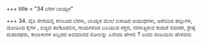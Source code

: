 +++
title = "34 ಬೆರಳ ಬಾಯ್ಗಳ"

+++
34. ವೈರಿ ಸೇನೆಯಲ್ಲಿ ಕಣಬಂದ ಬೆರಳು, ಬಾಯ್ಗಳ ಮೇಲೆ ಬಿಸಾಡಿದ ಆಯುಧಗಳು, ಅರೆಬಿರಿದ ಹಲ್ಲುಗಳ, ಜೋಡಿಸಿದ ಕೈಗಳ , ಬಿಚ್ಚಿದ ತಲೆಕೂದಲಿನ, ಗಾಯಗಳಿಂದ ಬಸಿಯುವ ರಕ್ತದ, ನರಳುತ್ತಿರುವ ಕುದುರೆ ಸವಾರರ, ಶ್ರೇಷ್ಠ ಮಹಾರಥರು, ಕಾಲಾಳುಗಳ ಅಬ್ಬರದ ಅವಮಾನದ ಸೋಲನ್ನು  ಏನೆಂದು ಹೇಳಲಿ ? ಎಂದು ಸಂಜಯನು ಹೇಳಿದನು